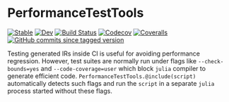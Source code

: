 # PerformanceTestTools

[![Stable](https://img.shields.io/badge/docs-stable-blue.svg)](https://tkf.github.io/PerformanceTestTools.jl/stable)
[![Dev](https://img.shields.io/badge/docs-dev-blue.svg)](https://tkf.github.io/PerformanceTestTools.jl/dev)
[![Build Status](https://travis-ci.com/tkf/PerformanceTestTools.jl.svg?branch=master)](https://travis-ci.com/tkf/PerformanceTestTools.jl)
[![Codecov](https://codecov.io/gh/tkf/PerformanceTestTools.jl/branch/master/graph/badge.svg)](https://codecov.io/gh/tkf/PerformanceTestTools.jl)
[![Coveralls](https://coveralls.io/repos/github/tkf/PerformanceTestTools.jl/badge.svg?branch=master)](https://coveralls.io/github/tkf/PerformanceTestTools.jl?branch=master)
[![GitHub commits since tagged version](https://img.shields.io/github/commits-since/tkf/PerformanceTestTools.jl/v0.1.2.svg?style=social&logo=github)](https://github.com/tkf/PerformanceTestTools.jl)

Testing generated IRs inside CI is useful for avoiding performance
regression.  However, test suites are normally run under flags like
`--check-bounds=yes` and `--code-coverage=user` which block `julia`
compiler to generate efficient code.
`PerformanceTestTools.@include(script)` automatically detects such
flags and run the `script` in a separate `julia` process started
without these flags.
